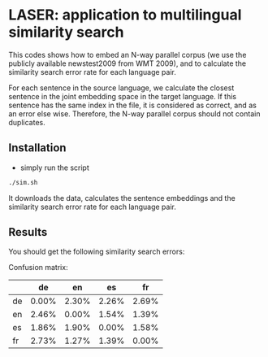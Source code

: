 # LASER: application to multilingual similarity search

This codes shows how to embed an N-way parallel corpus (we
use the publicly available newstest2009 from WMT 2009), and
to calculate the similarity search error rate for each language pair.

For each sentence in the source language, we calculate the closest sentence
in the joint embedding space in the target language. If this sentence has the same index
in the file, it is considered as correct, and as an error else wise.
Therefore, the N-way parallel corpus should not contain duplicates.

## Installation

* simply run the script
```bash
./sim.sh
```
  It downloads the data, calculates the sentence embeddings 
  and the similarity search error rate for each language pair.

## Results

You should get the following similarity search errors:

Confusion matrix:

|    |  de   |  en   |  es   |  fr   |
|----|-------|-------|-------|-------|
| de | 0.00% | 2.30% | 2.26% | 2.69% |
| en | 2.46% | 0.00% | 1.54% | 1.39% |
| es | 1.86% | 1.90% | 0.00% | 1.58% |
| fr | 2.73% | 1.27% | 1.39% | 0.00% |
